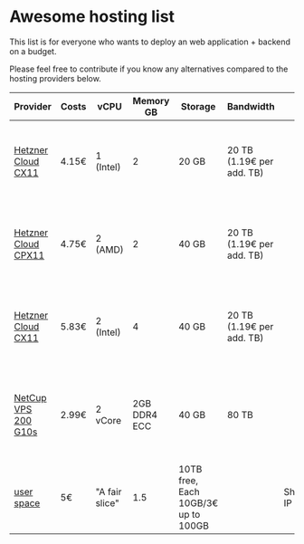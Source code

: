# Awesome hosting list

This list is for everyone who wants to deploy an web application + backend on a budget.

Please feel free to contribute if you know any alternatives compared to the hosting providers below.

| Provider                                             | Costs | vCPU           | Memory GB | Storage                             | Bandwidth                 | IP        | Snapshots                                             | Backup                                                        | Locations             | Extras                                                | Cons                                              |
| ---------------------------------------------------- | ----- | -------------- | --------- | ----------------------------------- | ------------------------- | --------- | ----------------------------------------------------- | ------------------------------------------------------------- | --------------------- | ----------------------------------------------------- | ------------------------------------------------- |
| [Hetzner Cloud CX11](https://www.hetzner.com/cloud)  | 4.15€ | 1 (Intel)      | 2         | 20 GB                               | 20 TB (1.19€ per add. TB) |           | Manual snaptshots: 0.0119€/GB = 0.238€/ 20GB Snapshot | up to automatically 7 Backups: 20% of instance price  = 0.83€ | Germany, Finland      | Free firewall rules                                   |                                                   |
| [Hetzner Cloud CPX11](https://www.hetzner.com/cloud) | 4.75€ | 2 (AMD)        | 2         | 40 GB                               | 20 TB (1.19€ per add. TB) |           | Manual snaptshots: 0.0119€/GB = 0.238€/ 40GB Snapshot | up to automatically 7 Backups: 20% of instance price  = 0.95€ | Germany, Finland, USA | Free firewall rules                                   |                                                   |
| [Hetzner Cloud CX11](https://www.hetzner.com/cloud)  | 5.83€ | 2 (Intel)      | 4         | 40 GB                               | 20 TB (1.19€ per add. TB) |           | Manual snaptshots: 0.0119€/GB = 0.476€/ 40GB Snapshot | up to automatically 7 Backups: 20% of instance price  = 0.95€ | Germany, Finland      | Free firewall rules                                   |                                                   |
| [NetCup VPS 200 G10s](https://www.netcup.de/vserver/vps.php#v-server-details) | 2.99€     | 2 vCore     | 2GB DDR4 ECC       | 40 GB                               | 80 TB  |           | Snapshots (Copy-On-Write) | - | Nürnberg (Germany), Wien (Austria), connected to Anexia Backbone Europe    | see [list of features](https://www.netcup.de/vserver/vps.php#v-server-details) |                                                   |
| [user space](https://uberspace.de/)                  | 5€    | "A fair slice" | 1.5       | 10TB free, Each 10GB/3€ up to 100GB |                           | Shared IP |                                                       | Free. Daily backups keep for 7 days, weekly for 7 weeks       |                       | Free SSL, SetUp DBs, Webservers, Web Backends via CLI | No real VM, no docker install, package management |